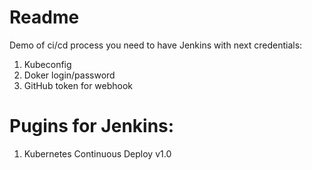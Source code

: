 # Readme
Demo of ci/cd process
you need to have Jenkins with next credentials:
1) Kubeconfig
2) Doker login/password
3) GitHub token for webhook
# Pugins for Jenkins:
1) Kubernetes Continuous Deploy v1.0
